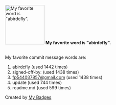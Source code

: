 <img src="https://github.com/my-badges/my-badges/blob/master/src/all-badges/favorite-word/favorite-word.png?raw=true" alt="My favorite word is &quot;abirdcfly&quot;." title="My favorite word is &quot;abirdcfly&quot;." width="128">
<strong>My favorite word is &quot;abirdcfly&quot;.</strong>
<br><br>

My favorite commit message words are:

1. abirdcfly (used 1442 times)
2. signed-off-by: (used 1438 times)
3. <fp544037857@gmail.com> (used 1438 times)
4. update (used 744 times)
5. readme.md (used 599 times)


Created by <a href="https://github.com/my-badges/my-badges">My Badges</a>